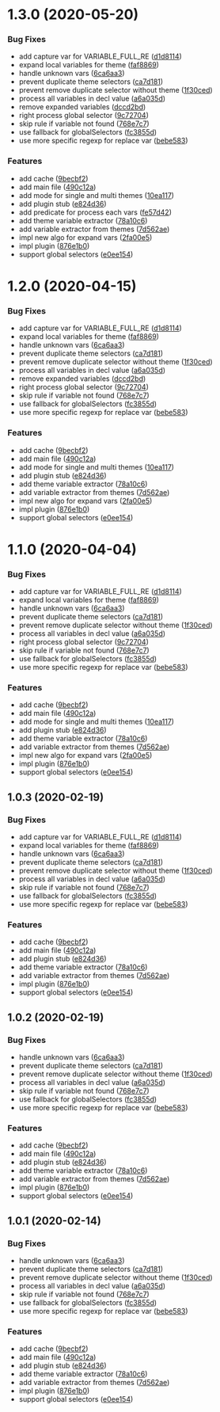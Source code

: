 # 1.3.0 (2020-05-20)


### Bug Fixes

* add capture var for VARIABLE_FULL_RE ([d1d8114](https://github.com/yarastqt/postcss-theme-fold/commit/d1d8114ba98201c60b2e9f2a2f8dff6c4d602794))
* expand local variables for theme ([faf8869](https://github.com/yarastqt/postcss-theme-fold/commit/faf88692944c5a59ba1ba26a253683c48704b18d))
* handle unknown vars ([6ca6aa3](https://github.com/yarastqt/postcss-theme-fold/commit/6ca6aa3cd6989d48180a477f21763494e274e1af))
* prevent duplicate theme selectors ([ca7d181](https://github.com/yarastqt/postcss-theme-fold/commit/ca7d181b3c3439c8d5eb6fda0873963e3e7150f3))
* prevent remove duplicate selector without theme ([1f30ced](https://github.com/yarastqt/postcss-theme-fold/commit/1f30ced11b7048c794a30567855423b665e68670))
* process all variables in decl value ([a6a035d](https://github.com/yarastqt/postcss-theme-fold/commit/a6a035d562481430def402a571750a6fe4479fcb))
* remove expanded variables ([dccd2bd](https://github.com/yarastqt/postcss-theme-fold/commit/dccd2bddce3ff3e53b7b882d33fd067eab23c854))
* right process global selector ([9c72704](https://github.com/yarastqt/postcss-theme-fold/commit/9c727044ad8a3ba5ab63c046a8e277681f233384))
* skip rule if variable not found ([768e7c7](https://github.com/yarastqt/postcss-theme-fold/commit/768e7c7d2270630ccf364fd0c82c4045ceffd5b7))
* use fallback for globalSelectors ([fc3855d](https://github.com/yarastqt/postcss-theme-fold/commit/fc3855dba79f36c5015f50aabbd77d879a4ba3cb))
* use more specific regexp for replace var ([bebe583](https://github.com/yarastqt/postcss-theme-fold/commit/bebe58365d856f1d912a29c378b99cb48049dcb4))


### Features

* add cache ([9becbf2](https://github.com/yarastqt/postcss-theme-fold/commit/9becbf2b234b88013734b10a87cdb25288e6ddf3))
* add main file ([490c12a](https://github.com/yarastqt/postcss-theme-fold/commit/490c12ae008717eb4f1ab8efdc2cb58f7149056b))
* add mode for single and multi themes ([10ea117](https://github.com/yarastqt/postcss-theme-fold/commit/10ea11744e8002ff5aca848d026007e891901391))
* add plugin stub ([e824d36](https://github.com/yarastqt/postcss-theme-fold/commit/e824d36a94fb30eb32a70424419f188fbf151cca))
* add predicate for process each vars ([fe57d42](https://github.com/yarastqt/postcss-theme-fold/commit/fe57d424e74fd31aeee02c0a23127dd2d52f4005))
* add theme variable extractor ([78a10c6](https://github.com/yarastqt/postcss-theme-fold/commit/78a10c668b977c500a701b7b5ed7ebbb9f1c70af))
* add variable extractor from themes ([7d562ae](https://github.com/yarastqt/postcss-theme-fold/commit/7d562ae1ce7b53bdd3884987a6cd777ac29bebd1))
* impl new algo for expand vars ([2fa00e5](https://github.com/yarastqt/postcss-theme-fold/commit/2fa00e500f09e7693aa6c98c5c3d69b67efb308b))
* impl plugin ([876e1b0](https://github.com/yarastqt/postcss-theme-fold/commit/876e1b05e917b358b2d2374a3416b36e733f58ee))
* support global selectors ([e0ee154](https://github.com/yarastqt/postcss-theme-fold/commit/e0ee154264d49809c1f50a81f8e8d9a0b21f8ac5))



# 1.2.0 (2020-04-15)


### Bug Fixes

* add capture var for VARIABLE_FULL_RE ([d1d8114](https://github.com/yarastqt/postcss-theme-fold/commit/d1d8114ba98201c60b2e9f2a2f8dff6c4d602794))
* expand local variables for theme ([faf8869](https://github.com/yarastqt/postcss-theme-fold/commit/faf88692944c5a59ba1ba26a253683c48704b18d))
* handle unknown vars ([6ca6aa3](https://github.com/yarastqt/postcss-theme-fold/commit/6ca6aa3cd6989d48180a477f21763494e274e1af))
* prevent duplicate theme selectors ([ca7d181](https://github.com/yarastqt/postcss-theme-fold/commit/ca7d181b3c3439c8d5eb6fda0873963e3e7150f3))
* prevent remove duplicate selector without theme ([1f30ced](https://github.com/yarastqt/postcss-theme-fold/commit/1f30ced11b7048c794a30567855423b665e68670))
* process all variables in decl value ([a6a035d](https://github.com/yarastqt/postcss-theme-fold/commit/a6a035d562481430def402a571750a6fe4479fcb))
* remove expanded variables ([dccd2bd](https://github.com/yarastqt/postcss-theme-fold/commit/dccd2bddce3ff3e53b7b882d33fd067eab23c854))
* right process global selector ([9c72704](https://github.com/yarastqt/postcss-theme-fold/commit/9c727044ad8a3ba5ab63c046a8e277681f233384))
* skip rule if variable not found ([768e7c7](https://github.com/yarastqt/postcss-theme-fold/commit/768e7c7d2270630ccf364fd0c82c4045ceffd5b7))
* use fallback for globalSelectors ([fc3855d](https://github.com/yarastqt/postcss-theme-fold/commit/fc3855dba79f36c5015f50aabbd77d879a4ba3cb))
* use more specific regexp for replace var ([bebe583](https://github.com/yarastqt/postcss-theme-fold/commit/bebe58365d856f1d912a29c378b99cb48049dcb4))


### Features

* add cache ([9becbf2](https://github.com/yarastqt/postcss-theme-fold/commit/9becbf2b234b88013734b10a87cdb25288e6ddf3))
* add main file ([490c12a](https://github.com/yarastqt/postcss-theme-fold/commit/490c12ae008717eb4f1ab8efdc2cb58f7149056b))
* add mode for single and multi themes ([10ea117](https://github.com/yarastqt/postcss-theme-fold/commit/10ea11744e8002ff5aca848d026007e891901391))
* add plugin stub ([e824d36](https://github.com/yarastqt/postcss-theme-fold/commit/e824d36a94fb30eb32a70424419f188fbf151cca))
* add theme variable extractor ([78a10c6](https://github.com/yarastqt/postcss-theme-fold/commit/78a10c668b977c500a701b7b5ed7ebbb9f1c70af))
* add variable extractor from themes ([7d562ae](https://github.com/yarastqt/postcss-theme-fold/commit/7d562ae1ce7b53bdd3884987a6cd777ac29bebd1))
* impl new algo for expand vars ([2fa00e5](https://github.com/yarastqt/postcss-theme-fold/commit/2fa00e500f09e7693aa6c98c5c3d69b67efb308b))
* impl plugin ([876e1b0](https://github.com/yarastqt/postcss-theme-fold/commit/876e1b05e917b358b2d2374a3416b36e733f58ee))
* support global selectors ([e0ee154](https://github.com/yarastqt/postcss-theme-fold/commit/e0ee154264d49809c1f50a81f8e8d9a0b21f8ac5))



# 1.1.0 (2020-04-04)


### Bug Fixes

* add capture var for VARIABLE_FULL_RE ([d1d8114](https://github.com/yarastqt/postcss-theme-fold/commit/d1d8114ba98201c60b2e9f2a2f8dff6c4d602794))
* expand local variables for theme ([faf8869](https://github.com/yarastqt/postcss-theme-fold/commit/faf88692944c5a59ba1ba26a253683c48704b18d))
* handle unknown vars ([6ca6aa3](https://github.com/yarastqt/postcss-theme-fold/commit/6ca6aa3cd6989d48180a477f21763494e274e1af))
* prevent duplicate theme selectors ([ca7d181](https://github.com/yarastqt/postcss-theme-fold/commit/ca7d181b3c3439c8d5eb6fda0873963e3e7150f3))
* prevent remove duplicate selector without theme ([1f30ced](https://github.com/yarastqt/postcss-theme-fold/commit/1f30ced11b7048c794a30567855423b665e68670))
* process all variables in decl value ([a6a035d](https://github.com/yarastqt/postcss-theme-fold/commit/a6a035d562481430def402a571750a6fe4479fcb))
* right process global selector ([9c72704](https://github.com/yarastqt/postcss-theme-fold/commit/9c727044ad8a3ba5ab63c046a8e277681f233384))
* skip rule if variable not found ([768e7c7](https://github.com/yarastqt/postcss-theme-fold/commit/768e7c7d2270630ccf364fd0c82c4045ceffd5b7))
* use fallback for globalSelectors ([fc3855d](https://github.com/yarastqt/postcss-theme-fold/commit/fc3855dba79f36c5015f50aabbd77d879a4ba3cb))
* use more specific regexp for replace var ([bebe583](https://github.com/yarastqt/postcss-theme-fold/commit/bebe58365d856f1d912a29c378b99cb48049dcb4))


### Features

* add cache ([9becbf2](https://github.com/yarastqt/postcss-theme-fold/commit/9becbf2b234b88013734b10a87cdb25288e6ddf3))
* add main file ([490c12a](https://github.com/yarastqt/postcss-theme-fold/commit/490c12ae008717eb4f1ab8efdc2cb58f7149056b))
* add mode for single and multi themes ([10ea117](https://github.com/yarastqt/postcss-theme-fold/commit/10ea11744e8002ff5aca848d026007e891901391))
* add plugin stub ([e824d36](https://github.com/yarastqt/postcss-theme-fold/commit/e824d36a94fb30eb32a70424419f188fbf151cca))
* add theme variable extractor ([78a10c6](https://github.com/yarastqt/postcss-theme-fold/commit/78a10c668b977c500a701b7b5ed7ebbb9f1c70af))
* add variable extractor from themes ([7d562ae](https://github.com/yarastqt/postcss-theme-fold/commit/7d562ae1ce7b53bdd3884987a6cd777ac29bebd1))
* impl new algo for expand vars ([2fa00e5](https://github.com/yarastqt/postcss-theme-fold/commit/2fa00e500f09e7693aa6c98c5c3d69b67efb308b))
* impl plugin ([876e1b0](https://github.com/yarastqt/postcss-theme-fold/commit/876e1b05e917b358b2d2374a3416b36e733f58ee))
* support global selectors ([e0ee154](https://github.com/yarastqt/postcss-theme-fold/commit/e0ee154264d49809c1f50a81f8e8d9a0b21f8ac5))



## 1.0.3 (2020-02-19)


### Bug Fixes

* add capture var for VARIABLE_FULL_RE ([d1d8114](https://github.com/yarastqt/postcss-theme-fold/commit/d1d8114ba98201c60b2e9f2a2f8dff6c4d602794))
* expand local variables for theme ([faf8869](https://github.com/yarastqt/postcss-theme-fold/commit/faf88692944c5a59ba1ba26a253683c48704b18d))
* handle unknown vars ([6ca6aa3](https://github.com/yarastqt/postcss-theme-fold/commit/6ca6aa3cd6989d48180a477f21763494e274e1af))
* prevent duplicate theme selectors ([ca7d181](https://github.com/yarastqt/postcss-theme-fold/commit/ca7d181b3c3439c8d5eb6fda0873963e3e7150f3))
* prevent remove duplicate selector without theme ([1f30ced](https://github.com/yarastqt/postcss-theme-fold/commit/1f30ced11b7048c794a30567855423b665e68670))
* process all variables in decl value ([a6a035d](https://github.com/yarastqt/postcss-theme-fold/commit/a6a035d562481430def402a571750a6fe4479fcb))
* skip rule if variable not found ([768e7c7](https://github.com/yarastqt/postcss-theme-fold/commit/768e7c7d2270630ccf364fd0c82c4045ceffd5b7))
* use fallback for globalSelectors ([fc3855d](https://github.com/yarastqt/postcss-theme-fold/commit/fc3855dba79f36c5015f50aabbd77d879a4ba3cb))
* use more specific regexp for replace var ([bebe583](https://github.com/yarastqt/postcss-theme-fold/commit/bebe58365d856f1d912a29c378b99cb48049dcb4))


### Features

* add cache ([9becbf2](https://github.com/yarastqt/postcss-theme-fold/commit/9becbf2b234b88013734b10a87cdb25288e6ddf3))
* add main file ([490c12a](https://github.com/yarastqt/postcss-theme-fold/commit/490c12ae008717eb4f1ab8efdc2cb58f7149056b))
* add plugin stub ([e824d36](https://github.com/yarastqt/postcss-theme-fold/commit/e824d36a94fb30eb32a70424419f188fbf151cca))
* add theme variable extractor ([78a10c6](https://github.com/yarastqt/postcss-theme-fold/commit/78a10c668b977c500a701b7b5ed7ebbb9f1c70af))
* add variable extractor from themes ([7d562ae](https://github.com/yarastqt/postcss-theme-fold/commit/7d562ae1ce7b53bdd3884987a6cd777ac29bebd1))
* impl plugin ([876e1b0](https://github.com/yarastqt/postcss-theme-fold/commit/876e1b05e917b358b2d2374a3416b36e733f58ee))
* support global selectors ([e0ee154](https://github.com/yarastqt/postcss-theme-fold/commit/e0ee154264d49809c1f50a81f8e8d9a0b21f8ac5))



## 1.0.2 (2020-02-19)


### Bug Fixes

* handle unknown vars ([6ca6aa3](https://github.com/yarastqt/postcss-theme-fold/commit/6ca6aa3cd6989d48180a477f21763494e274e1af))
* prevent duplicate theme selectors ([ca7d181](https://github.com/yarastqt/postcss-theme-fold/commit/ca7d181b3c3439c8d5eb6fda0873963e3e7150f3))
* prevent remove duplicate selector without theme ([1f30ced](https://github.com/yarastqt/postcss-theme-fold/commit/1f30ced11b7048c794a30567855423b665e68670))
* process all variables in decl value ([a6a035d](https://github.com/yarastqt/postcss-theme-fold/commit/a6a035d562481430def402a571750a6fe4479fcb))
* skip rule if variable not found ([768e7c7](https://github.com/yarastqt/postcss-theme-fold/commit/768e7c7d2270630ccf364fd0c82c4045ceffd5b7))
* use fallback for globalSelectors ([fc3855d](https://github.com/yarastqt/postcss-theme-fold/commit/fc3855dba79f36c5015f50aabbd77d879a4ba3cb))
* use more specific regexp for replace var ([bebe583](https://github.com/yarastqt/postcss-theme-fold/commit/bebe58365d856f1d912a29c378b99cb48049dcb4))


### Features

* add cache ([9becbf2](https://github.com/yarastqt/postcss-theme-fold/commit/9becbf2b234b88013734b10a87cdb25288e6ddf3))
* add main file ([490c12a](https://github.com/yarastqt/postcss-theme-fold/commit/490c12ae008717eb4f1ab8efdc2cb58f7149056b))
* add plugin stub ([e824d36](https://github.com/yarastqt/postcss-theme-fold/commit/e824d36a94fb30eb32a70424419f188fbf151cca))
* add theme variable extractor ([78a10c6](https://github.com/yarastqt/postcss-theme-fold/commit/78a10c668b977c500a701b7b5ed7ebbb9f1c70af))
* add variable extractor from themes ([7d562ae](https://github.com/yarastqt/postcss-theme-fold/commit/7d562ae1ce7b53bdd3884987a6cd777ac29bebd1))
* impl plugin ([876e1b0](https://github.com/yarastqt/postcss-theme-fold/commit/876e1b05e917b358b2d2374a3416b36e733f58ee))
* support global selectors ([e0ee154](https://github.com/yarastqt/postcss-theme-fold/commit/e0ee154264d49809c1f50a81f8e8d9a0b21f8ac5))



## 1.0.1 (2020-02-14)


### Bug Fixes

* handle unknown vars ([6ca6aa3](https://github.com/yarastqt/postcss-theme-fold/commit/6ca6aa3cd6989d48180a477f21763494e274e1af))
* prevent duplicate theme selectors ([ca7d181](https://github.com/yarastqt/postcss-theme-fold/commit/ca7d181b3c3439c8d5eb6fda0873963e3e7150f3))
* prevent remove duplicate selector without theme ([1f30ced](https://github.com/yarastqt/postcss-theme-fold/commit/1f30ced11b7048c794a30567855423b665e68670))
* process all variables in decl value ([a6a035d](https://github.com/yarastqt/postcss-theme-fold/commit/a6a035d562481430def402a571750a6fe4479fcb))
* skip rule if variable not found ([768e7c7](https://github.com/yarastqt/postcss-theme-fold/commit/768e7c7d2270630ccf364fd0c82c4045ceffd5b7))
* use fallback for globalSelectors ([fc3855d](https://github.com/yarastqt/postcss-theme-fold/commit/fc3855dba79f36c5015f50aabbd77d879a4ba3cb))
* use more specific regexp for replace var ([bebe583](https://github.com/yarastqt/postcss-theme-fold/commit/bebe58365d856f1d912a29c378b99cb48049dcb4))


### Features

* add cache ([9becbf2](https://github.com/yarastqt/postcss-theme-fold/commit/9becbf2b234b88013734b10a87cdb25288e6ddf3))
* add main file ([490c12a](https://github.com/yarastqt/postcss-theme-fold/commit/490c12ae008717eb4f1ab8efdc2cb58f7149056b))
* add plugin stub ([e824d36](https://github.com/yarastqt/postcss-theme-fold/commit/e824d36a94fb30eb32a70424419f188fbf151cca))
* add theme variable extractor ([78a10c6](https://github.com/yarastqt/postcss-theme-fold/commit/78a10c668b977c500a701b7b5ed7ebbb9f1c70af))
* add variable extractor from themes ([7d562ae](https://github.com/yarastqt/postcss-theme-fold/commit/7d562ae1ce7b53bdd3884987a6cd777ac29bebd1))
* impl plugin ([876e1b0](https://github.com/yarastqt/postcss-theme-fold/commit/876e1b05e917b358b2d2374a3416b36e733f58ee))
* support global selectors ([e0ee154](https://github.com/yarastqt/postcss-theme-fold/commit/e0ee154264d49809c1f50a81f8e8d9a0b21f8ac5))



